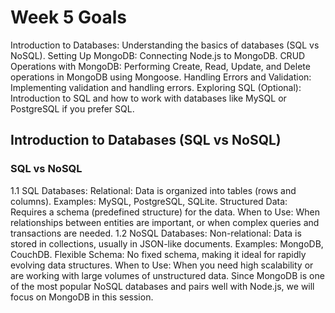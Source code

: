 # Week 5 Goals

Introduction to Databases: Understanding the basics of databases (SQL vs NoSQL).
Setting Up MongoDB: Connecting Node.js to MongoDB.
CRUD Operations with MongoDB: Performing Create, Read, Update, and Delete operations in MongoDB using Mongoose.
Handling Errors and Validation: Implementing validation and handling errors.
Exploring SQL (Optional): Introduction to SQL and how to work with databases like MySQL or PostgreSQL if you prefer SQL.

## Introduction to Databases (SQL vs NoSQL)

### SQL vs NoSQL

1.1 SQL Databases:
Relational: Data is organized into tables (rows and columns).
Examples: MySQL, PostgreSQL, SQLite.
Structured Data: Requires a schema (predefined structure) for the data.
When to Use: When relationships between entities are important, or when complex queries and transactions are needed.
1.2 NoSQL Databases:
Non-relational: Data is stored in collections, usually in JSON-like documents.
Examples: MongoDB, CouchDB.
Flexible Schema: No fixed schema, making it ideal for rapidly evolving data structures.
When to Use: When you need high scalability or are working with large volumes of unstructured data.
Since MongoDB is one of the most popular NoSQL databases and pairs well with Node.js, we will focus on MongoDB in this session.